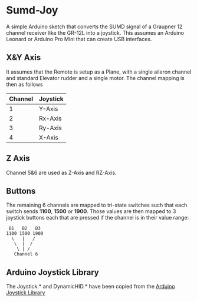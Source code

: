 # Sumd-Joy

A simple Arduino sketch that converts the SUMD signal of a Graupner 12 channel receiver like the GR-12L into a joystick.
This assumes an Arduino Leonard or Arduino Pro Mini that can create USB interfaces.

## X&Y Axis
It assumes that the Remote is setup as a Plane, with a single aileron channel and standard Elevator rudder and a single motor. The channel mapping is then as follows

| Channel | Joystick |
|---------|----------|
| 1       | Y-Axis   |
| 2       | Rx-Axis  |
| 3       | Ry-Axis  |
| 4       | X-Axis   |

## Z Axis
Channel 5&6 are used as Z-Axis and RZ-Axis. 

## Buttons
The remaining 6 channels are mapped to tri-state switches such that each switch sends **1100**, **1500** or **1900**. Those values are then mapped to 3 joystick buttons each that are pressed if the channel is in their value range:
    
     B1   B2   B3
    1100 1500 1900
      \   |   /
       \  |  /
        \ | /
       Channel 6


## Arduino Joystick Library

The Joystick.* and DynamicHID.* have been copied from the [Arduino Joystick Library](https://github.com/MHeironimus/ArduinoJoystickLibrary)